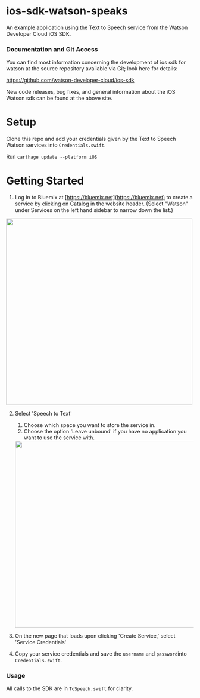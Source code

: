 # ios-sdk-watson-speaks
An example application using the Text to Speech service from the Watson
Developer Cloud iOS SDK.


### Documentation and Git Access

You can find most information concerning the development of ios sdk for watson
at the source repository available via Git; look here for details:

https://github.com/watson-developer-cloud/ios-sdk

New code releases, bug fixes, and general information about the iOS Watson sdk
can be found at the above site.

# Setup

Clone this repo and add your credentials given by the Text to Speech Watson
services into `Credentials.swift`.

Run ```carthage update --platform iOS```

# Getting Started

1. Log in to Bluemix at [https://bluemix.net](https://bluemix.net) to create a
service by clicking on Catalog in the website header. (Select "Watson" under
Services on the left hand sidebar to narrow down the list.)

<img src="http://i.imgur.com/tmlSKCE.png" width="500">

2. Select 'Speech to Text'
    1. Choose which space you want to store the service in.
    2. Choose the option 'Leave unbound' if you have no application you want to
      use the service with.

    <img src="http://i.imgur.com/Dpa4oXt.png" width="500">

3. On the new page that loads upon clicking 'Create Service,' select 'Service
Credentials'
4. Copy your service credentials and save the `username` and `password`into
`Credentials.swift`.

### Usage

All calls to the SDK are in `ToSpeech.swift` for clarity.

